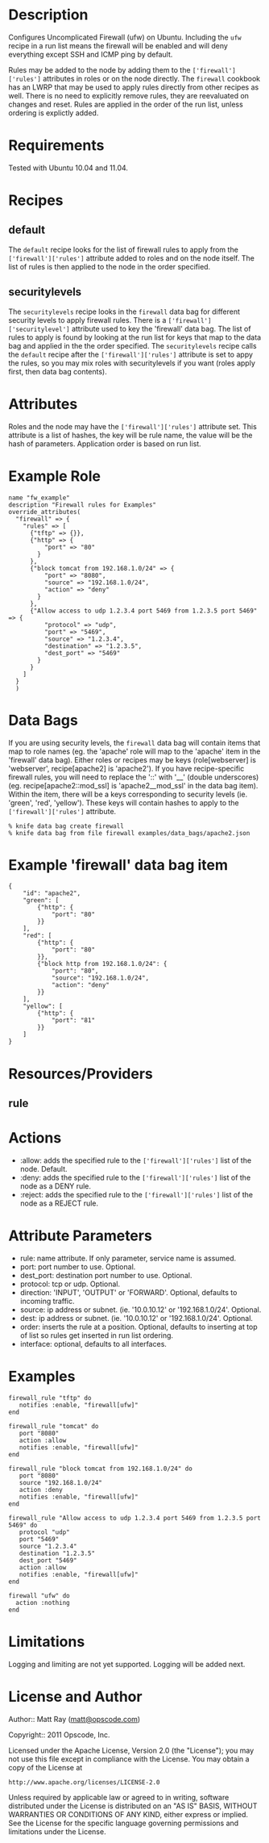 Description
===========
Configures Uncomplicated Firewall (ufw) on Ubuntu. Including the `ufw` recipe in a run list means the firewall will be enabled and will deny everything except SSH and ICMP ping by default.

Rules may be added to the node by adding them to the `['firewall']['rules']` attributes in roles or on the node directly. The `firewall` cookbook has an LWRP that may be used to apply rules directly from other recipes as well. There is no need to explicitly remove rules, they are reevaluated on changes and reset. Rules are applied in the order of the run list, unless ordering is explictly added.

Requirements
============
Tested with Ubuntu 10.04 and 11.04.

Recipes
=======
default
-------
The `default` recipe looks for the list of firewall rules to apply from the `['firewall']['rules']` attribute added to roles and on the node itself. The list of rules is then applied to the node in the order specified.

securitylevels
--------------
The `securitylevels` recipe looks in the `firewall` data bag for different security levels to apply firewall rules. There is a `['firewall']['securitylevel']` attribute used to key the 'firewall' data bag. The list of rules to apply is found by looking at the run list for keys that map to the data bag and applied in the the order specified.
The `securitylevels` recipe calls the `default` recipe after the `['firewall']['rules']` attribute is set to appy the rules, so you may mix roles with securitylevels if you want (roles apply first, then data bag contents).

Attributes
==========
Roles and the node may have the `['firewall']['rules']` attribute set. This attribute is a list of hashes, the key will be rule name, the value will be the hash of parameters. Application order is based on run list.

# Example Role
    name "fw_example"
    description "Firewall rules for Examples"
    override_attributes(
      "firewall" => {
        "rules" => [
          {"tftp" => {}},
          {"http" => {
              "port" => "80"
            }
          },
          {"block tomcat from 192.168.1.0/24" => {
              "port" => "8080",
              "source" => "192.168.1.0/24",
              "action" => "deny"
            }
          },
          {"Allow access to udp 1.2.3.4 port 5469 from 1.2.3.5 port 5469" => {
              "protocol" => "udp",
              "port" => "5469",
              "source" => "1.2.3.4",
              "destination" => "1.2.3.5",
              "dest_port" => "5469"
            }
          }
        ]
      }
      )

Data Bags
=========
If you are using security levels, the `firewall` data bag will contain items that map to role names (eg. the 'apache' role will map to the 'apache' item in the 'firewall' data bag). Either roles or recipes may be keys (role[webserver] is 'webserver', recipe[apache2] is 'apache2'). If you have recipe-specific firewall rules, you will need to replace the '::' with '__' (double underscores) (eg. recipe[apache2::mod_ssl] is 'apache2__mod_ssl' in the data bag item). Within the item, there will be a keys corresponding to security levels (ie. 'green', 'red', 'yellow'). These keys will contain hashes to apply to the `['firewall']['rules']` attribute.

    % knife data bag create firewall
    % knife data bag from file firewall examples/data_bags/apache2.json

# Example 'firewall' data bag item

    {
        "id": "apache2",
        "green": [
            {"http": {
                "port": "80"
            }}
        ],
        "red": [
            {"http": {
                "port": "80"
            }},
            {"block http from 192.168.1.0/24": {
                "port": "80",
                "source": "192.168.1.0/24",
                "action": "deny"
            }}
        ],
        "yellow": [
            {"http": {
                "port": "81"
            }}
        ]
    }

Resources/Providers
===================
rule
----
# Actions
- :allow: adds the specified rule to the `['firewall']['rules']` list of the node. Default.
- :deny: adds the specified rule to the `['firewall']['rules']` list of the node as a DENY rule.
- :reject: adds the specified rule to the `['firewall']['rules']` list of the node as a REJECT rule.

# Attribute Parameters
- rule: name attribute. If only parameter, service name is assumed.
- port: port number to use. Optional.
- dest_port: destination port number to use. Optional.
- protocol: tcp or udp. Optional.
- direction: 'INPUT', 'OUTPUT' or 'FORWARD'. Optional, defaults to incoming traffic.
- source: ip address or subnet. (ie. '10.0.10.12' or '192.168.1.0/24'. Optional.
- dest: ip address or subnet. (ie. '10.0.10.12' or '192.168.1.0/24'. Optional.
- order: inserts the rule at a position. Optional, defaults to inserting at top of list so rules get inserted in run list ordering.
- interface: optional, defaults to all interfaces.

# Examples
    firewall_rule "tftp" do
       notifies :enable, "firewall[ufw]"
    end

    firewall_rule "tomcat" do
       port "8080"
       action :allow
       notifies :enable, "firewall[ufw]"
    end

    firewall_rule "block tomcat from 192.168.1.0/24" do
       port "8080"
       source "192.168.1.0/24"
       action :deny
       notifies :enable, "firewall[ufw]"
    end

    firewall_rule "Allow access to udp 1.2.3.4 port 5469 from 1.2.3.5 port 5469" do
       protocol "udp"
       port "5469"
       source "1.2.3.4"
       destination "1.2.3.5"
       dest_port "5469"
       action :allow
       notifies :enable, "firewall[ufw]"
    end

    firewall "ufw" do
      action :nothing
    end

Limitations
===========
Logging and limiting are not yet supported. Logging will be added next.

License and Author
==================
Author:: Matt Ray (<matt@opscode.com>)

Copyright:: 2011 Opscode, Inc.

Licensed under the Apache License, Version 2.0 (the "License");
you may not use this file except in compliance with the License.
You may obtain a copy of the License at

    http://www.apache.org/licenses/LICENSE-2.0

Unless required by applicable law or agreed to in writing, software
distributed under the License is distributed on an "AS IS" BASIS,
WITHOUT WARRANTIES OR CONDITIONS OF ANY KIND, either express or implied.
See the License for the specific language governing permissions and
limitations under the License.
